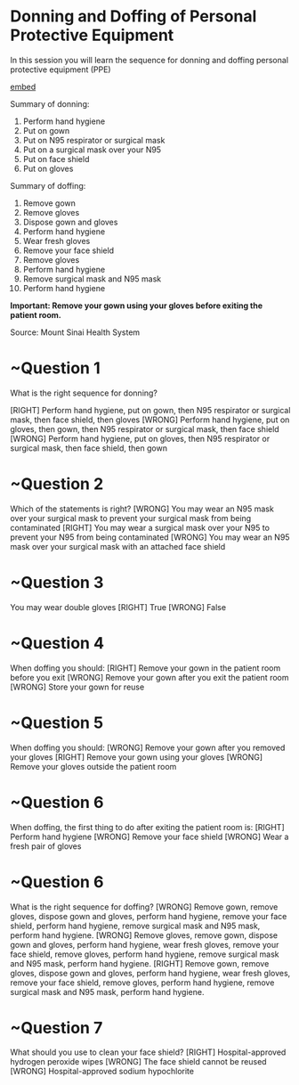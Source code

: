 # Donning and Doffing of Personal Protective Equipment

In this session you will learn the sequence for donning and doffing personal protective equipment (PPE)

[embed](https://www.youtube.com/watch?v=ShiSLGqDPDw&list=PLCT7BA-HcHljIaDw56FoqWILbqGCIxsmG&index=3)

Summary of donning:
1. Perform hand hygiene
2. Put on gown
3. Put on N95 respirator or surgical mask
4. Put on a surgical mask over your N95
5. Put on face shield
6. Put on gloves

Summary of doffing:
1. Remove gown
2. Remove gloves
3. Dispose gown and gloves
4. Perform hand hygiene
5. Wear fresh gloves
6. Remove your face shield
7. Remove gloves
8. Perform hand hygiene
9. Remove surgical mask and N95 mask
10. Perform hand hygiene

**Important: Remove your gown using your gloves before exiting the patient room.**

Source: Mount Sinai Health System

# ~Question 1
What is the right sequence for donning?

[RIGHT] Perform hand hygiene, put on gown, then N95 respirator or surgical mask, then face shield, then gloves
[WRONG] Perform hand hygiene, put on gloves, then gown, then N95 respirator or surgical mask, then face shield
[WRONG] Perform hand hygiene, put on gloves, then N95 respirator or surgical mask, then face shield, then gown

# ~Question 2
Which of the statements is right?
[WRONG] You may wear an N95 mask over your surgical mask to prevent your surgical mask from being contaminated
[RIGHT] You may wear a surgical mask over your N95 to prevent your N95 from being contaminated
[WRONG] You may wear an N95 mask over your surgical mask with an attached face shield

# ~Question 3
You may wear double gloves
[RIGHT] True
[WRONG] False

# ~Question 4
When doffing you should:
[RIGHT] Remove your gown in the patient room before you exit
[WRONG] Remove your gown after you exit the patient room
[WRONG] Store your gown for reuse

# ~Question 5
When doffing you should:
[WRONG] Remove your gown after you removed your gloves
[RIGHT] Remove your gown using your gloves
[WRONG] Remove your gloves outside the patient room

# ~Question 6
When doffing, the first thing to do after exiting the patient room is:
[RIGHT] Perform hand hygiene
[WRONG] Remove your face shield
[WRONG] Wear a fresh pair of gloves

# ~Question 6
What is the right sequence for doffing?
[WRONG] Remove gown, remove gloves, dispose gown and gloves, perform hand hygiene, remove your face shield, perform hand hygiene, remove surgical mask and N95 mask, perform hand hygiene.
[WRONG] Remove gloves, remove gown, dispose gown and gloves, perform hand hygiene, wear fresh gloves, remove your face shield, remove gloves, perform hand hygiene, remove surgical mask and N95 mask, perform hand hygiene.
[RIGHT] Remove gown, remove gloves, dispose gown and gloves, perform hand hygiene, wear fresh gloves, remove your face shield, remove gloves, perform hand hygiene, remove surgical mask and N95 mask, perform hand hygiene.

# ~Question 7
What should you use to clean your face shield?
[RIGHT] Hospital-approved hydrogen peroxide wipes
[WRONG] The face shield cannot be reused
[WRONG] Hospital-approved sodium hypochlorite
